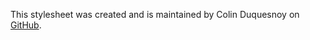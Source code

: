 This stylesheet was created and is maintained by Colin Duquesnoy on [GitHub](https://github.com/ColinDuquesnoy/QDarkStyleSheet).
